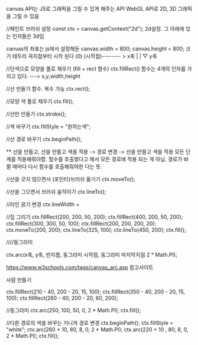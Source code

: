  
 <canvas></canvas>
 canvas API는 JS로 그래픽을 그릴 수 있게 해주는 API
 WebGL API로 2D, 3D 그래픽을 그릴 수 있음


 //페인트 브러쉬 설정
const ctx = canvas.getContext("2d");
                              2d설정. 그 아래에 있는 인자들은 3d임


canvas의 좌표는 js에서 설정해둔 
canvas.width = 800;
canvas.height = 800;
크기 테두리 꼭지점부터 시작 된다 (0)
(시작점)-------- > x축
|
|
▽ y축

//단색으로 모양을 풀로 채우기 (fill + rect 함수)
ctx.fillRect() 함수는 4개의 인자를 가지고 있다. 
                    ---> x,y,width,height

//선 만들기 함수. 복수 가능
ctx.rect();

//모양 색 풀로 채우기
ctx.fill();

//선만 만들기
ctx.stroke();

//색 바꾸기 
ctx.fillStyle = "원하는색";

//선 경로 바꾸기
ctx.beginPath();

** 선을 만들고, 선을 만들고 색을 적용 -> 경로 변경 -> 선을 만들고 색을 적용 
모든 단계를 적용해줘야함. 함수를 호출했다고 해서 모든 경로에 적용 되는 게 아님. 
경로가 바뀔 때마다 다시 함수를 호출해줘야한 다는 뜻. 

//선을 긋지 않으면서 (포인터)브러쉬 옮기기
ctx.moveTo();

//선을 그으면서 브러쉬 움직이기
ctx.lineTo();


//라인 굵기 변경
ctx.lineWidth = 


//집 그리기
ctx.fillRect(200, 200, 50, 200);
ctx.fillRect(400, 200, 50, 200);
ctx.fillRect(300, 300, 50, 100);
ctx.fillRect(200, 200, 200, 20);
ctx.moveTo(200, 200);
ctx.lineTo(325, 100);
ctx.lineTo(450, 200);
ctx.fill();


////동그라미

ctx.arc(x축, y축, 반지름, 동그라미 시작점, 동그라미 마지막지점 2 * Math.PI);

https://www.w3schools.com/tags/canvas_arc.asp 
참고사이트
                

사람 만들기

ctx.fillRect(210 - 40, 200 - 20, 15,  100);
ctx.fillRect(350 - 40, 200 - 20, 15,  100);
ctx.fillRect(260 - 40, 200 - 20, 60, 200);

//동그라미
ctx.arc(250, 100, 50, 0, 2 * Math.PI);
ctx.fill();

//다른 경로의 색을 바꾸는 거니까 경로 변경
ctx.beginPath();
ctx.fillStyle = "white";
ctx.arc(260 + 10, 80, 8, 0, 2 * Math.PI);
ctx.arc(220 + 10 , 80, 8, 0, 2 * Math.PI);
ctx.fill();

